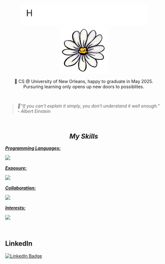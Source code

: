 <div align="center">
  <img src="https://raw.githubusercontent.com/ZealGoxix/ZealGoxix/refs/heads/main/assets/ezgif.com-crop.gif" alt="Typewriter Effect" />
  <img width="30%" src="assets/flower.jpeg" alt="profile" />
  <p >🌟 CS @ University of New Orleans, happy to graduate in May 2025. Pursuring learning only opens up new doors to possiblites.</p>
  <br>
</div>


>*🎨“If you can't explain it simply, you don't understand it well enough.” - Albert Einstein*

<br>

<!-- Skills -->
<h2 align="center"><i>My Skills</i></h2>
<p align="left">
  <a href="https://skillicons.dev">
    <p><strong><i>Programming Languages:</i></strong></p>
      <img src="https://skillicons.dev/icons?i=java" />
    <p><strong><i>Exposure:</i></strong></p>
      <img src="https://skillicons.dev/icons?i=html,css,js,mysql,npm"/>
    <p><strong><i>Collaboration:</i></strong></p>
      <img src="https://skillicons.dev/icons?i=discord,git,github,gitlab,vscode"/>
    <p><strong><i>Interests:</i></strong></p>
      <img src="https://skillicons.dev/icons?i=spring,firebase,docker"/>
  </a>
</p><br>





<h2><strong>LinkedIn</strong></h2>
<p>
  <!-- LinkedIn -->
  <a href="https://www.linkedin.com/in/paul-tran-781790286/">
  <img src="https://img.shields.io/badge/linkedin-0A66C2?style=for-the-badge&logo=linkedin&link=https%3A%2F%2F" alt="LinkedIn Badge" align="center">
  </a>
</p>
